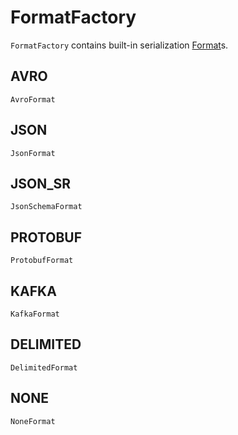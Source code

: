# FormatFactory

`FormatFactory` contains built-in serialization [Format](Format.md)s.

## <span id="AVRO"> AVRO

`AvroFormat`

## <span id="JSON"> JSON

`JsonFormat`

## <span id="JSON_SR"> JSON_SR

`JsonSchemaFormat`

## <span id="PROTOBUF"> PROTOBUF

`ProtobufFormat`

## <span id="KAFKA"> KAFKA

`KafkaFormat`

## <span id="DELIMITED"> DELIMITED

`DelimitedFormat`

## <span id="NONE"> NONE

`NoneFormat`
